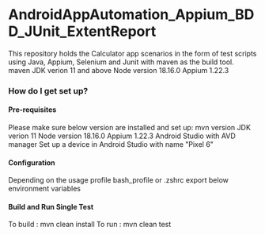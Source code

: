 # AndroidAppAutomation_Appium_BDD_JUnit_ExtentReport
This repository holds the Calculator app scenarios in the form of test scripts using Java, Appium, Selenium and Junit with maven as the build tool.
maven
JDK verion 11 and above
Node version 18.16.0
Appium 1.22.3

### How do I get set up?
#### Pre-requisites
Please make sure below version are installed and set up:
mvn version
JDK verion 11
Node version 18.16.0
Appium 1.22.3
Android Studio with AVD manager
Set up a device in Android Studio with name "Pixel 6"

#### Configuration
Depending on the usage profile bash_profile or .zshrc export below environment variables

#### Build and Run Single Test
To build : mvn clean install
To run :  mvn clean test
